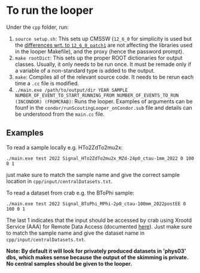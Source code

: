 # To run the looper

Under the `cpp` folder, run:

1. `source setup.sh`: This sets up CMSSW (`12_6_0` for simplicity is used but the [differences wrt. to `12_6_0_patch1`](https://github.com/cms-sw/cmssw/compare/CMSSW_12_6_0...CMSSW_12_6_0_patch1) are not affecting the libraries used in the looper Makefile), and the proxy (hence the password prompt).
2. `make rootDict`: This sets up the proper ROOT dictionaries for output classes. Usually, it only needs to be run once. It must be remade only if a variable of a non-standard type is added to the output.
3. `make`: Compiles all of the relevant source code. It needs to be rerun each time a `.cc` file is modified.
4. `./main.exe /path/to/output/dir YEAR SAMPLE NUMBER_OF_EVENT_TO_START_RUNNING_FROM NUMBER_OF_EVENTS_TO_RUN (INCONDOR) (FROMCRAB)`: Runs the looper. Examples of arguments can be founf in the `condor/runScoutingLooper_onCondor.sub` file and details can be understood from the `main.cc` file.

## Examples

To read a sample locally e.g. HTo2ZdTo2mu2x:
```
./main.exe test 2022 Signal_HTo2ZdTo2mu2x_MZd-24p0_ctau-1mm_2022 0 100 0 1
```
just make sure to match the sample name and give the correct sample location in ```cpp/input/centralDatasets.txt```. 

To read a dataset from crab e.g. the BToPhi sample:
```
./main.exe test 2022 Signal_BToPhi_MPhi-2p0_ctau-100mm_2022postEE 0 100 0 1
```
The last 1 indicates that the input should be accessed by crab using Xrootd Service (AAA) for Remote Data Access (documented [here](https://twiki.cern.ch/twiki/bin/view/CMSPublic/WorkBookXrootdService#ReDirector)). Just make sure to match the sample name and give the dataset name in ```cpp/input/centralDatasets.txt```.

**Note: By default it will look for privately produced datasets in 'phys03' dbs, which makes sense because the output of the skimming is private. No central samples should be given to the looper.**
